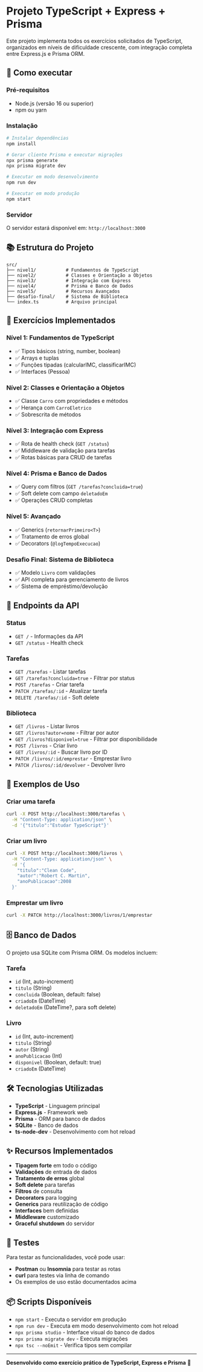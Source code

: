 # Projeto TypeScript + Express + Prisma

Este projeto implementa todos os exercícios solicitados de TypeScript, organizados em níveis de dificuldade crescente, com integração completa entre Express.js e Prisma ORM.

## 🚀 Como executar

### Pré-requisitos
- Node.js (versão 16 ou superior)
- npm ou yarn

### Instalação
```bash
# Instalar dependências
npm install

# Gerar cliente Prisma e executar migrações
npx prisma generate
npx prisma migrate dev

# Executar em modo desenvolvimento
npm run dev

# Executar em modo produção
npm start
```

### Servidor
O servidor estará disponível em: `http://localhost:3000`

## 📚 Estrutura do Projeto

```
src/
├── nivel1/           # Fundamentos de TypeScript
├── nivel2/           # Classes e Orientação a Objetos
├── nivel3/           # Integração com Express
├── nivel4/           # Prisma e Banco de Dados
├── nivel5/           # Recursos Avançados
├── desafio-final/    # Sistema de Biblioteca
└── index.ts          # Arquivo principal
```

## 🎯 Exercícios Implementados

### Nível 1: Fundamentos de TypeScript
- ✅ Tipos básicos (string, number, boolean)
- ✅ Arrays e tuplas
- ✅ Funções tipadas (calcularIMC, classificarIMC)
- ✅ Interfaces (Pessoa)

### Nível 2: Classes e Orientação a Objetos
- ✅ Classe `Carro` com propriedades e métodos
- ✅ Herança com `CarroEletrico`
- ✅ Sobrescrita de métodos

### Nível 3: Integração com Express
- ✅ Rota de health check (`GET /status`)
- ✅ Middleware de validação para tarefas
- ✅ Rotas básicas para CRUD de tarefas

### Nível 4: Prisma e Banco de Dados
- ✅ Query com filtros (`GET /tarefas?concluida=true`)
- ✅ Soft delete com campo `deletadoEm`
- ✅ Operações CRUD completas

### Nível 5: Avançado
- ✅ Generics (`retornarPrimeiro<T>`)
- ✅ Tratamento de erros global
- ✅ Decorators (`@logTempoExecucao`)

### Desafio Final: Sistema de Biblioteca
- ✅ Modelo `Livro` com validações
- ✅ API completa para gerenciamento de livros
- ✅ Sistema de empréstimo/devolução

## 🔗 Endpoints da API

### Status
- `GET /` - Informações da API
- `GET /status` - Health check

### Tarefas
- `GET /tarefas` - Listar tarefas
- `GET /tarefas?concluida=true` - Filtrar por status
- `POST /tarefas` - Criar tarefa
- `PATCH /tarefas/:id` - Atualizar tarefa
- `DELETE /tarefas/:id` - Soft delete

### Biblioteca
- `GET /livros` - Listar livros
- `GET /livros?autor=nome` - Filtrar por autor
- `GET /livros?disponivel=true` - Filtrar por disponibilidade
- `POST /livros` - Criar livro
- `GET /livros/:id` - Buscar livro por ID
- `PATCH /livros/:id/emprestar` - Emprestar livro
- `PATCH /livros/:id/devolver` - Devolver livro

## 📝 Exemplos de Uso

### Criar uma tarefa
```bash
curl -X POST http://localhost:3000/tarefas \
  -H "Content-Type: application/json" \
  -d '{"titulo":"Estudar TypeScript"}'
```

### Criar um livro
```bash
curl -X POST http://localhost:3000/livros \
  -H "Content-Type: application/json" \
  -d '{
    "titulo":"Clean Code",
    "autor":"Robert C. Martin",
    "anoPublicacao":2008
  }'
```

### Emprestar um livro
```bash
curl -X PATCH http://localhost:3000/livros/1/emprestar
```

## 🗄️ Banco de Dados

O projeto usa SQLite com Prisma ORM. Os modelos incluem:

### Tarefa
- `id` (Int, auto-increment)
- `titulo` (String)
- `concluida` (Boolean, default: false)
- `criadoEm` (DateTime)
- `deletadoEm` (DateTime?, para soft delete)

### Livro
- `id` (Int, auto-increment)
- `titulo` (String)
- `autor` (String)
- `anoPublicacao` (Int)
- `disponivel` (Boolean, default: true)
- `criadoEm` (DateTime)

## 🛠️ Tecnologias Utilizadas

- **TypeScript** - Linguagem principal
- **Express.js** - Framework web
- **Prisma** - ORM para banco de dados
- **SQLite** - Banco de dados
- **ts-node-dev** - Desenvolvimento com hot reload

## ✨ Recursos Implementados

- **Tipagem forte** em todo o código
- **Validações** de entrada de dados
- **Tratamento de erros** global
- **Soft delete** para tarefas
- **Filtros** de consulta
- **Decorators** para logging
- **Generics** para reutilização de código
- **Interfaces** bem definidas
- **Middleware** customizado
- **Graceful shutdown** do servidor

## 🧪 Testes

Para testar as funcionalidades, você pode usar:
- **Postman** ou **Insomnia** para testar as rotas
- **curl** para testes via linha de comando
- Os exemplos de uso estão documentados acima

## 📦 Scripts Disponíveis

- `npm start` - Executa o servidor em produção
- `npm run dev` - Executa em modo desenvolvimento com hot reload
- `npx prisma studio` - Interface visual do banco de dados
- `npx prisma migrate dev` - Executa migrações
- `npx tsc --noEmit` - Verifica tipos sem compilar

---

**Desenvolvido como exercício prático de TypeScript, Express e Prisma** 🚀

